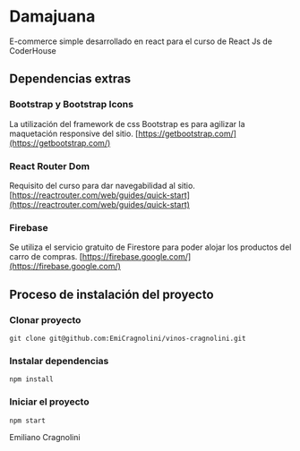 # Damajuana
E-commerce simple desarrollado en react para el curso de React Js de CoderHouse

## Dependencias extras
### Bootstrap y Bootstrap Icons
La utilización del framework de css Bootstrap es para agilizar la maquetación responsive del sitio.
[https://getbootstrap.com/](https://getbootstrap.com/)
### React Router Dom
Requisito del curso para dar navegabilidad al sitio. [https://reactrouter.com/web/guides/quick-start](https://reactrouter.com/web/guides/quick-start)
### Firebase
Se utiliza el servicio gratuito de Firestore para poder alojar los productos del carro de compras. [https://firebase.google.com/](https://firebase.google.com/)

## Proceso de instalación del proyecto

### Clonar proyecto
`git clone git@github.com:EmiCragnolini/vinos-cragnolini.git`
### Instalar dependencias
`npm install`
### Iniciar el proyecto
`npm start`

Emiliano Cragnolini